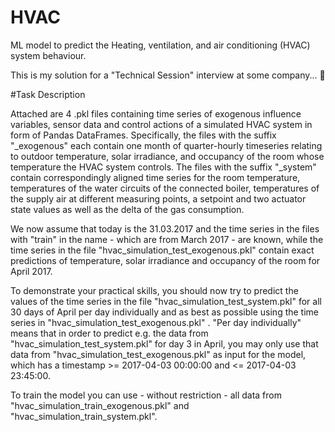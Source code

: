 # HVAC
ML model to predict the Heating, ventilation, and air conditioning (HVAC) system behaviour.

This is my solution for a "Technical Session" interview at some company... 🙂

#Task Description

Attached are 4 .pkl files containing time series of exogenous influence variables, sensor data and control actions of a simulated HVAC system in form of Pandas DataFrames. Specifically, the files with the suffix "_exogenous" each contain one month of quarter-hourly timeseries relating to outdoor temperature, solar irradiance, and occupancy of the room whose temperature the HVAC system controls. The files with the suffix "_system" contain correspondingly aligned time series for the room temperature, temperatures of the water circuits of the connected boiler, temperatures of the supply air at different measuring points, a setpoint and two actuator state values as well as the delta of the gas consumption.

We now assume that today is the 31.03.2017 and the time series in the files with "train" in the name - which are from March 2017 - are known, while the time series in the file "hvac_simulation_test_exogenous.pkl" contain exact predictions of temperature, solar irradiance and occupancy of the room for April 2017.

To demonstrate your practical skills, you should now try to predict the values of the time series in the file "hvac_simulation_test_system.pkl" for all 30 days of April per day individually and as best as possible using the time series in "hvac_simulation_test_exogenous.pkl" . "Per day individually" means that in order to predict e.g. the data from "hvac_simulation_test_system.pkl" for day 3 in April, you may only use that data from "hvac_simulation_test_exogenous.pkl" as input for the model, which has a timestamp >= 2017-04-03 00:00:00 and <= 2017-04-03 23:45:00.

To train the model you can use - without restriction - all data from "hvac_simulation_train_exogenous.pkl" and "hvac_simulation_train_system.pkl".

